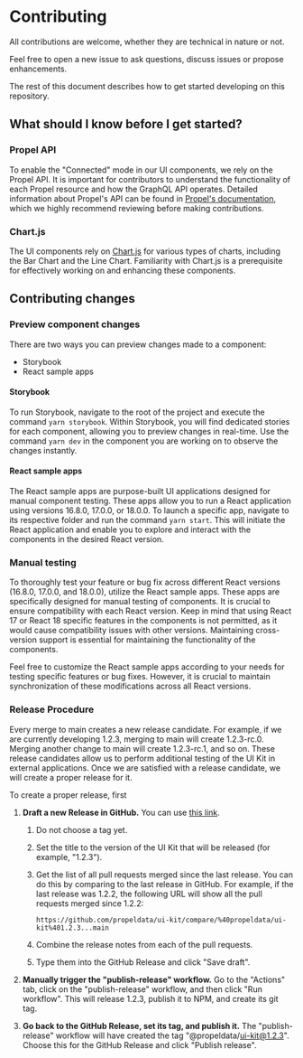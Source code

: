 # Contributing

All contributions are welcome, whether they are technical in nature or not.

Feel free to open a new issue to ask questions, discuss issues or propose enhancements.

The rest of this document describes how to get started developing on this repository.

## What should I know before I get started?

### Propel API

To enable the "Connected" mode in our UI components, we rely on the Propel API. It is important for contributors to understand the functionality of each Propel resource and how the GraphQL API operates. Detailed information about Propel's API can be found in [Propel's documentation](https://www.propeldata.com/docs), which we highly recommend reviewing before making contributions.

### Chart.js

The UI components rely on [Chart.js](https://www.chartjs.org/docs/latest/) for various types of charts, including the Bar Chart and the Line Chart. Familiarity with Chart.js is a prerequisite for effectively working on and enhancing these components.

## Contributing changes

### Preview component changes

There are two ways you can preview changes made to a component:

- Storybook
- React sample apps

#### Storybook

To run Storybook, navigate to the root of the project and execute the command `yarn storybook`. Within Storybook, you will find dedicated stories for each component, allowing you to preview changes in real-time. Use the command `yarn dev` in the component you are working on to observe the changes instantly.

#### React sample apps

The React sample apps are purpose-built UI applications designed for manual component testing. These apps allow you to run a React application using versions 16.8.0, 17.0.0, or 18.0.0. To launch a specific app, navigate to its respective folder and run the command `yarn start`. This will initiate the React application and enable you to explore and interact with the components in the desired React version.

### Manual testing

To thoroughly test your feature or bug fix across different React versions (16.8.0, 17.0.0, and 18.0.0), utilize the React sample apps. These apps are specifically designed for manual testing of components. It is crucial to ensure compatibility with each React version. Keep in mind that using React 17 or React 18 specific features in the components is not permitted, as it would cause compatibility issues with other versions. Maintaining cross-version support is essential for maintaining the functionality of the components.

Feel free to customize the React sample apps according to your needs for testing specific features or bug fixes. However, it is crucial to maintain synchronization of these modifications across all React versions.

### Release Procedure

Every merge to main creates a new release candidate. For example, if we are currently developing 1.2.3, merging to main will create 1.2.3-rc.0. Merging another change to main will create 1.2.3-rc.1, and so on. These release candidates allow us to perform additional testing of the UI Kit in external applications. Once we are satisfied with a release candidate, we will create a proper release for it.

To create a proper release, first

1. **Draft a new Release in GitHub.** You can use [this link](https://github.com/propeldata/ui-kit/releases/new).

   1. Do not choose a tag yet.
   2. Set the title to the version of the UI Kit that will be released (for example, "1.2.3").
   3. Get the list of all pull requests merged since the last release. You can do this by comparing to the last release in GitHub. For example, if the last release was 1.2.2, the following URL will show all the pull requests merged since 1.2.2:

      ```
      https://github.com/propeldata/ui-kit/compare/%40propeldata/ui-kit%401.2.3...main
      ```

   4. Combine the release notes from each of the pull requests.
   5. Type them into the GitHub Release and click "Save draft".

2. **Manually trigger the "publish-release" workflow.** Go to the "Actions" tab, click on the "publish-release" workflow, and then click "Run workflow". This will release 1.2.3, publish it to NPM, and create its git tag.

3. **Go back to the GitHub Release, set its tag, and publish it.** The "publish-release" workflow will have created the tag "@propeldata/ui-kit@1.2.3". Choose this for the GitHub Release and click "Publish release".
